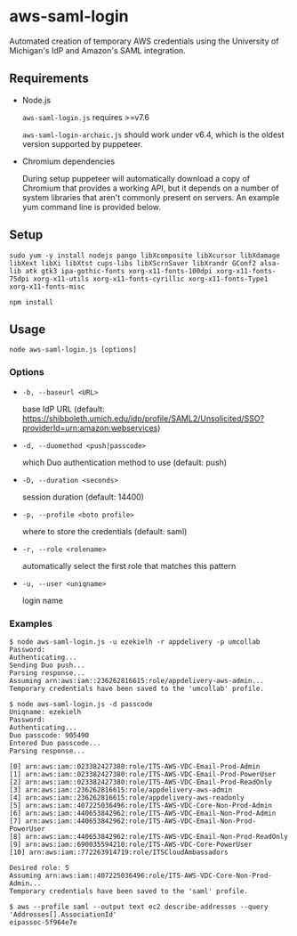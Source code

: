 # aws-saml-login

Automated creation of temporary AWS credentials using the University of
Michigan's IdP and Amazon's SAML integration.

## Requirements

* Node.js

  `aws-saml-login.js` requires >=v7.6

  `aws-saml-login-archaic.js` should work under v6.4, which is the oldest
  version supported by puppeteer.

* Chromium dependencies

  During setup puppeteer will automatically download a copy of Chromium that
  provides a working API, but it depends on a number of system libraries that
  aren't commonly present on servers. An example yum command line is provided
  below.

## Setup

```
sudo yum -y install nodejs pango libXcomposite libXcursor libXdamage libXext libXi libXtst cups-libs libXScrnSaver libXrandr GConf2 alsa-lib atk gtk3 ipa-gothic-fonts xorg-x11-fonts-100dpi xorg-x11-fonts-75dpi xorg-x11-utils xorg-x11-fonts-cyrillic xorg-x11-fonts-Type1 xorg-x11-fonts-misc

npm install
```

## Usage

```
node aws-saml-login.js [options]
```

### Options

 *  `-b, --baseurl <URL>`

    base IdP URL (default: https://shibboleth.umich.edu/idp/profile/SAML2/Unsolicited/SSO?providerId=urn:amazon:webservices)

 *  `-d, --duomethod <push|passcode>`

    which Duo authentication method to use (default: push)

 *  `-D, --duration <seconds>`

    session duration (default: 14400)

 *  `-p, --profile <boto profile>`

    where to store the credentials (default: saml)

 *  `-r, --role <rolename>`

    automatically select the first role that matches this pattern

 *  `-u, --user <uniqname>`

    login name

### Examples

```
$ node aws-saml-login.js -u ezekielh -r appdelivery -p umcollab
Password:
Authenticating...
Sending Duo push...
Parsing response...
Assuming arn:aws:iam::236262816615:role/appdelivery-aws-admin...
Temporary credentials have been saved to the 'umcollab' profile.
```

```
$ node aws-saml-login.js -d passcode
Uniqname: ezekielh
Password:
Authenticating...
Duo passcode: 905490
Entered Duo passcode...
Parsing response...

[0] arn:aws:iam::023382427380:role/ITS-AWS-VDC-Email-Prod-Admin
[1] arn:aws:iam::023382427380:role/ITS-AWS-VDC-Email-Prod-PowerUser
[2] arn:aws:iam::023382427380:role/ITS-AWS-VDC-Email-Prod-ReadOnly
[3] arn:aws:iam::236262816615:role/appdelivery-aws-admin
[4] arn:aws:iam::236262816615:role/appdelivery-aws-readonly
[5] arn:aws:iam::407225036496:role/ITS-AWS-VDC-Core-Non-Prod-Admin
[6] arn:aws:iam::440653842962:role/ITS-AWS-VDC-Email-Non-Prod-Admin
[7] arn:aws:iam::440653842962:role/ITS-AWS-VDC-Email-Non-Prod-PowerUser
[8] arn:aws:iam::440653842962:role/ITS-AWS-VDC-Email-Non-Prod-ReadOnly
[9] arn:aws:iam::690035594210:role/ITS-AWS-VDC-Core-PowerUser
[10] arn:aws:iam::772263914719:role/ITSCloudAmbassadors

Desired role: 5
Assuming arn:aws:iam::407225036496:role/ITS-AWS-VDC-Core-Non-Prod-Admin...
Temporary credentials have been saved to the 'saml' profile.

$ aws --profile saml --output text ec2 describe-addresses --query 'Addresses[].AssociationId'
eipassoc-5f964e7e
```
